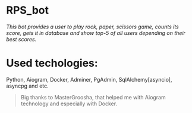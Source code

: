 # RPS_bot
*This bot provides a user to play rock, paper, scissors game, counts its score, gets it in database and show top-5 of all users depending on their best scores.*
# Used techologies: 
Python, Aiogram, Docker, Adminer, PgAdmin, SqlAlchemy[asyncio], asyncpg and etc. 
> Big thanks to MasterGroosha, that helped me with Aiogram technology and especially with Docker.
